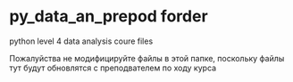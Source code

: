 # py_data_an_prepod forder 

python level 4 data analysis coure files 

Пожалуйства не модифицируйте файлы в этой папке, поскольку файлы тут
будут обновлятся с преподвателем по ходу курса


